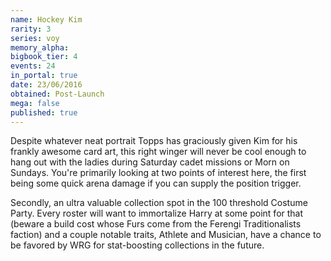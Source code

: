 ```yaml
---
name: Hockey Kim
rarity: 3
series: voy
memory_alpha:
bigbook_tier: 4
events: 24
in_portal: true
date: 23/06/2016
obtained: Post-Launch
mega: false
published: true
---
```


Despite whatever neat portrait Topps has graciously given Kim for his frankly awesome card art, this right winger will never be cool enough to hang out with the ladies during Saturday cadet missions or Morn on Sundays. You're primarily looking at two points of interest here, the first being some quick arena damage if you can supply the position trigger.

Secondly, an ultra valuable collection spot in the 100 threshold Costume Party. Every roster will want to immortalize Harry at some point for that (beware a build cost whose Furs come from the Ferengi Traditionalists faction) and a couple notable traits, Athlete and Musician, have a chance to be favored by WRG for stat-boosting collections in the future.
